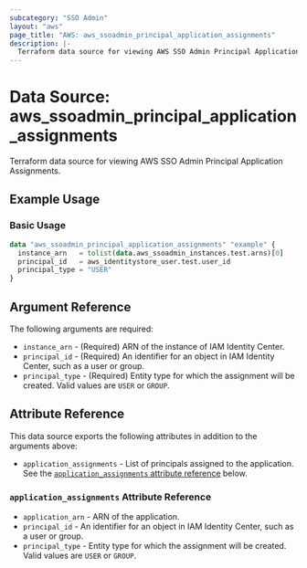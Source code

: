 ```yaml
---
subcategory: "SSO Admin"
layout: "aws"
page_title: "AWS: aws_ssoadmin_principal_application_assignments"
description: |-
  Terraform data source for viewing AWS SSO Admin Principal Application Assignments.
---
```


# Data Source: aws_ssoadmin_principal_application_assignments

Terraform data source for viewing AWS SSO Admin Principal Application Assignments.

## Example Usage

### Basic Usage

```terraform
data "aws_ssoadmin_principal_application_assignments" "example" {
  instance_arn   = tolist(data.aws_ssoadmin_instances.test.arns)[0]
  principal_id   = aws_identitystore_user.test.user_id
  principal_type = "USER"
}
```

## Argument Reference

The following arguments are required:

* `instance_arn` - (Required) ARN of the instance of IAM Identity Center.
* `principal_id` - (Required) An identifier for an object in IAM Identity Center, such as a user or group.
* `principal_type` - (Required) Entity type for which the assignment will be created. Valid values are `USER` or `GROUP`.

## Attribute Reference

This data source exports the following attributes in addition to the arguments above:

* `application_assignments` - List of principals assigned to the application. See the [`application_assignments` attribute reference](#application_assignments-attribute-reference) below.

### `application_assignments` Attribute Reference

* `application_arn` - ARN of the application.
* `principal_id` - An identifier for an object in IAM Identity Center, such as a user or group.
* `principal_type` - Entity type for which the assignment will be created. Valid values are `USER` or `GROUP`.
